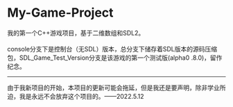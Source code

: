 # My-Game-Project
我的第一个C++游戏项目，基于二维数组和SDL2。<br/><br/>
console分支下是控制台（无SDL）版本，总分支下储存着SDL版本的源码压缩包，SDL_Game_Test_Version分支是该游戏的第一个测试版(alpha0
.8.0)，留作纪念。<br/>
- ----------------------------------------------
由于我新项目的开始，本项目的更新可能会拖延，但是我还是要声明，除非学业所迫，我是永远不会放弃这个项目的。——2022.5.12
